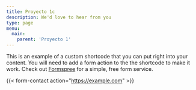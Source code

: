 ```yaml
---
title: Proyecto 1c
description: We'd love to hear from you
type: page
menu:
  main:
    parent: 'Proyecto 1'
---
```

This is an example of a custom shortcode that you can put right into your content. You will need to add a form action to the the shortcode to make it work. Check out [Formspree](https://formspree.io/) for a simple, free form service. 

{{< form-contact action="https://example.com"  >}}
